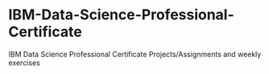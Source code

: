 # IBM-Data-Science-Professional-Certificate
IBM Data Science Professional Certificate Projects/Assignments and weekly exercises
